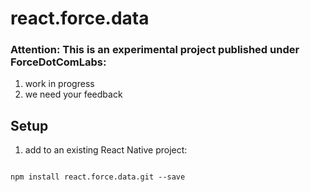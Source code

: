 # react.force.data

### Attention: This is an experimental project published under ForceDotComLabs: 

1. work in progress
2. we need your feedback

## Setup

1. add to an existing React Native project:

  ```

  npm install react.force.data.git --save

  ```
